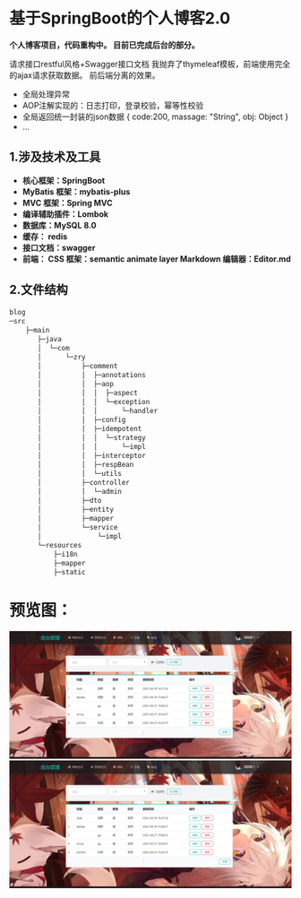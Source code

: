 #  基于SpringBoot的个人博客2.0
 **个人博客项目，代码重构中。
目前已完成后台的部分。** 

请求接口restful风格+Swagger接口文档
我抛弃了thymeleaf模板，前端使用完全的ajax请求获取数据。
前后端分离的效果。

* 全局处理异常
* AOP注解实现的：日志打印，登录校验，幂等性校验
* 全局返回统一封装的json数据 
{
    code:200,
    massage: "String",
    obj: Object
}
* ...

## 1.涉及技术及工具

*  **核心框架：SpringBoot** 
*  **MyBatis 框架：mybatis-plus** 
*  **MVC 框架：Spring MVC** 
*  **编译辅助插件：Lombok** 
*  **数据库：MySQL 8.0** 
*  **缓存： redis**
*  **接口文档：swagger**
*  **前端：
    CSS 框架：semantic
              animate
              layer
    Markdown 编辑器：Editor.md** 

## 2.文件结构
```
blog
─src
    ├─main
       ├─java
       │  └─com
       │      └─zry
       │          ├─comment
       │          │  ├─annotations
       │          │  ├─aop
       │          │  │  ├─aspect
       │          │  │  └─exception
       │          │  │      └─handler
       │          │  ├─config
       │          │  ├─idempotent
       │          │  │  └─strategy
       │          │  │      └─impl
       │          │  ├─interceptor
       │          │  ├─respBean
       │          │  └─utils
       │          ├─controller
       │          │  └─admin
       │          ├─dto
       │          ├─entity
       │          ├─mapper
       │          └─service
       │              └─impl
       └─resources
           ├─i18n
           ├─mapper
           ├─static
```

# 预览图：
![输入图片说明](image.png)
![输入图片说明](image.png)